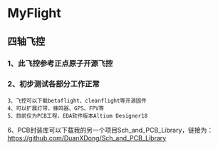 ﻿# MyFlight
## 四轴飞控
### 1、此飞控参考正点原子开源飞控
### 2、初步测试各部分工作正常
    3、飞控可以下载betaflight、cleanflight等开源固件
    4、可以扩展灯带、蜂鸣器、GPS、FPV等
    5、目前仅为PCB工程，EDA软件版本Altium Designer18
6、PCB封装库可以下载我的另一个项目Sch_and_PCB_Library，链接为：https://github.com/DuanXDong/Sch_and_PCB_Library
